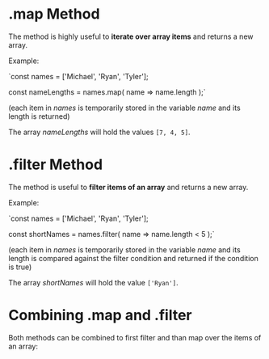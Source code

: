 # .map Method
The method is highly useful to **iterate over array items** and returns a new array.

Example:

`const names = ['Michael', 'Ryan', 'Tyler'];

const nameLengths = names.map( name => name.length );`

(each item in _names_ is temporarily stored in the variable _name_ and its length is returned)

The array _nameLengths_ will hold the values `[7, 4, 5]`.



# .filter Method
The method is useful to **filter items of an array** and returns a new array.

Example:

`const names = ['Michael', 'Ryan', 'Tyler'];

const shortNames = names.filter( name => name.length < 5 );`

(each item in _names_ is temporarily stored in the variable _name_ and its length is compared against the filter condition and returned if the condition is true)

The array _shortNames_ will hold the value `['Ryan']`.

# Combining .map and .filter

Both methods can be combined to first filter and than map over the items of an array:
